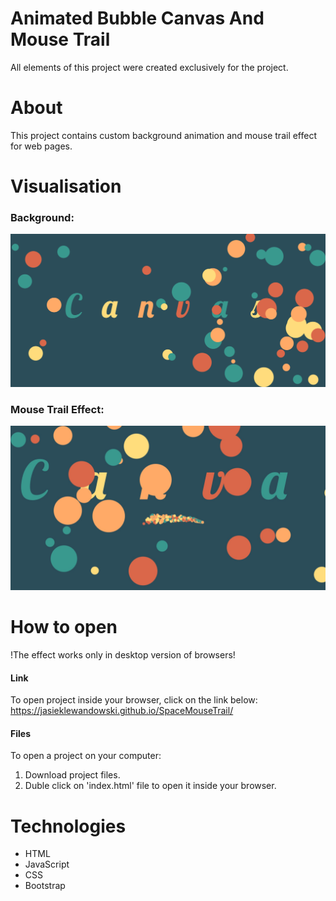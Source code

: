# Animated Bubble Canvas And Mouse Trail
All elements of this project were created exclusively for the project. 

# About
This project contains custom background animation and mouse trail effect for web pages. 


# Visualisation
  
### Background: 
  
![fullimage](/readme-pictures/background.png)
  
### Mouse Trail Effect:  
  
![fullimage](/readme-pictures/mouse_trail_3.jpg)
  
  
# How to open
!The effect works only in desktop version of browsers!

#### Link
To open project inside your browser, click on the link below:   
https://jasieklewandowski.github.io/SpaceMouseTrail/
 
#### Files
To open a project on your computer:
1. Download project files.  
2. Duble click on 'index.html' file to open it inside your browser.  
  
    
# Technologies
  
* HTML
* JavaScript 
* CSS
* Bootstrap
